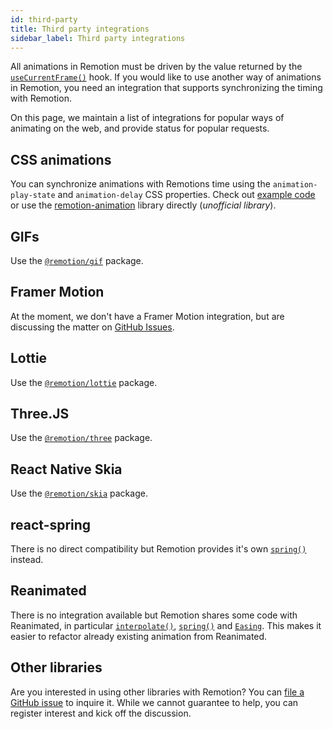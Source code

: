 ```yaml
---
id: third-party
title: Third party integrations
sidebar_label: Third party integrations
---
```


All animations in Remotion must be driven by the value returned by the [`useCurrentFrame()`](/docs/use-current-frame) hook. If you would like to use another way of animations in Remotion, you need an integration that supports synchronizing the timing with Remotion.

On this page, we maintain a list of integrations for popular ways of animating on the web, and provide status for popular requests.

## CSS animations

You can synchronize animations with Remotions time using the `animation-play-state` and `animation-delay` CSS properties. Check out [example code](https://github.com/ahgsql/remotion-animation/blob/main/src/index.js) or use the [remotion-animation](https://github.com/ahgsql/remotion-animation/blob/main/src/index.js) library directly (_unofficial library_).

## GIFs

Use the [`@remotion/gif`](/docs/gif) package.

## Framer Motion

At the moment, we don't have a Framer Motion integration, but are discussing the matter on [GitHub Issues](https://github.com/remotion-dev/remotion/issues/399).

## Lottie

Use the [`@remotion/lottie`](/docs/lottie) package.

## Three.JS

Use the [`@remotion/three`](/docs/three) package.

## React Native Skia

Use the [`@remotion/skia`](/docs/skia) package.

## react-spring

There is no direct compatibility but Remotion provides it's own [`spring()`](/docs/spring) instead.

## Reanimated

There is no integration available but Remotion shares some code with Reanimated, in particular [`interpolate()`](/docs/interpolate), [`spring()`](/docs/spring) and [`Easing`](/docs/easing). This makes it easier to refactor already existing animation from Reanimated.

## Other libraries

Are you interested in using other libraries with Remotion? You can [file a GitHub issue](https://github.com/remotion-dev/remotion/issues/new) to inquire it. While we cannot guarantee to help, you can register interest and kick off the discussion.
